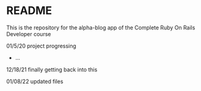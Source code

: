 # README

This is the repository for the alpha-blog app of the Complete Ruby On Rails Developer course

01/5/20 project progressing
* ...

12/18/21 finally getting back into this

01/08/22 updated files
